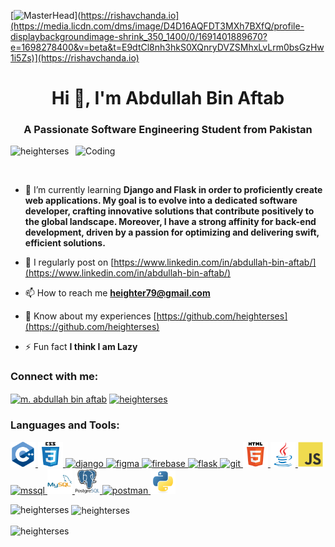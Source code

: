 [![MasterHead]([https://media.licdn.com/dms/image/D4D16AQFDT3MXh7BXfQ/profile-displaybackgroundimage-shrink_350_1400/0/1691401889670?e=1698278400&v=beta&t=E9dtCl8nh3hkS0XQnryDVZSMhxLvLrm0bsGzHw1i5Zs)](https://rishavchanda.io](https://media.licdn.com/dms/image/D4D16AQFDT3MXh7BXfQ/profile-displaybackgroundimage-shrink_350_1400/0/1691401889670?e=1698278400&v=beta&t=E9dtCl8nh3hkS0XQnryDVZSMhxLvLrm0bsGzHw1i5Zs)](https://rishavchanda.io)

<h1 align="center">Hi 👋, I'm Abdullah Bin Aftab</h1>
<h3 align="center">A Passionate Software Engineering Student from Pakistan</h3>
<img align="right" alt="Coding" width="400" src="https://img.freepik.com/premium-vector/boy-coding-designing-with-pc-illustration_418302-2378.jpg">

<p align="left"> <img src="https://komarev.com/ghpvc/?username=heighterses&label=Profile%20views&color=0e75b6&style=flat" alt="heighterses" /> </p>

<p align="left"> <a href="https://twitter.com/" target="blank"><img src="https://img.shields.io/twitter/follow/?logo=twitter&style=for-the-badge" alt="" /></a> </p>

- 🌱 I’m currently learning **Django and Flask in order to proficiently create web applications. My goal is to evolve into a dedicated software developer, crafting innovative solutions that contribute positively to the global landscape. Moreover, I have a strong affinity for back-end development, driven by a passion for optimizing and delivering swift, efficient solutions.**

- 📝 I regularly post on [https://www.linkedin.com/in/abdullah-bin-aftab/](https://www.linkedin.com/in/abdullah-bin-aftab/)

- 📫 How to reach me **heighter79@gmail.com**

- 📄 Know about my experiences [https://github.com/heighterses](https://github.com/heighterses)

- ⚡ Fun fact **I think I am Lazy**

<h3 align="left">Connect with me:</h3>
<p align="left">
<a href="https://www.linkedin.com/in/abdullah-bin-aftab" target="blank"><img align="center" src="https://raw.githubusercontent.com/rahuldkjain/github-profile-readme-generator/master/src/images/icons/Social/linked-in-alt.svg" alt="m. abdullah bin aftab" height="30" width="40" /></a>
<a href="https://instagram.com/heighterses" target="blank"><img align="center" src="https://raw.githubusercontent.com/rahuldkjain/github-profile-readme-generator/master/src/images/icons/Social/instagram.svg" alt="heighterses" height="30" width="40" /></a>
</p>

<h3 align="left">Languages and Tools:</h3>
<p align="left"> <a href="https://www.w3schools.com/cpp/" target="_blank" rel="noreferrer"> <img src="https://raw.githubusercontent.com/devicons/devicon/master/icons/cplusplus/cplusplus-original.svg" alt="cplusplus" width="40" height="40"/> </a> <a href="https://www.w3schools.com/css/" target="_blank" rel="noreferrer"> <img src="https://raw.githubusercontent.com/devicons/devicon/master/icons/css3/css3-original-wordmark.svg" alt="css3" width="40" height="40"/> </a> <a href="https://www.djangoproject.com/" target="_blank" rel="noreferrer"> <img src="https://cdn.worldvectorlogo.com/logos/django.svg" alt="django" width="40" height="40"/> </a> <a href="https://www.figma.com/" target="_blank" rel="noreferrer"> <img src="https://www.vectorlogo.zone/logos/figma/figma-icon.svg" alt="figma" width="40" height="40"/> </a> <a href="https://firebase.google.com/" target="_blank" rel="noreferrer"> <img src="https://www.vectorlogo.zone/logos/firebase/firebase-icon.svg" alt="firebase" width="40" height="40"/> </a> <a href="https://flask.palletsprojects.com/" target="_blank" rel="noreferrer"> <img src="https://www.vectorlogo.zone/logos/pocoo_flask/pocoo_flask-icon.svg" alt="flask" width="40" height="40"/> </a> <a href="https://git-scm.com/" target="_blank" rel="noreferrer"> <img src="https://www.vectorlogo.zone/logos/git-scm/git-scm-icon.svg" alt="git" width="40" height="40"/> </a> <a href="https://www.w3.org/html/" target="_blank" rel="noreferrer"> <img src="https://raw.githubusercontent.com/devicons/devicon/master/icons/html5/html5-original-wordmark.svg" alt="html5" width="40" height="40"/> </a> <a href="https://www.java.com" target="_blank" rel="noreferrer"> <img src="https://raw.githubusercontent.com/devicons/devicon/master/icons/java/java-original.svg" alt="java" width="40" height="40"/> </a> <a href="https://developer.mozilla.org/en-US/docs/Web/JavaScript" target="_blank" rel="noreferrer"> <img src="https://raw.githubusercontent.com/devicons/devicon/master/icons/javascript/javascript-original.svg" alt="javascript" width="40" height="40"/> </a> <a href="https://www.microsoft.com/en-us/sql-server" target="_blank" rel="noreferrer"> <img src="https://www.svgrepo.com/show/303229/microsoft-sql-server-logo.svg" alt="mssql" width="40" height="40"/> </a> <a href="https://www.mysql.com/" target="_blank" rel="noreferrer"> <img src="https://raw.githubusercontent.com/devicons/devicon/master/icons/mysql/mysql-original-wordmark.svg" alt="mysql" width="40" height="40"/> </a> <a href="https://www.postgresql.org" target="_blank" rel="noreferrer"> <img src="https://raw.githubusercontent.com/devicons/devicon/master/icons/postgresql/postgresql-original-wordmark.svg" alt="postgresql" width="40" height="40"/> </a> <a href="https://postman.com" target="_blank" rel="noreferrer"> <img src="https://www.vectorlogo.zone/logos/getpostman/getpostman-icon.svg" alt="postman" width="40" height="40"/> </a> <a href="https://www.python.org" target="_blank" rel="noreferrer"> <img src="https://raw.githubusercontent.com/devicons/devicon/master/icons/python/python-original.svg" alt="python" width="40" height="40"/> </a> </p>

<p><img align="left" src="https://github-readme-stats.vercel.app/api/top-langs?username=heighterses&show_icons=true&locale=en&layout=compact" alt="heighterses" /></p>

<p>&nbsp;<img align="center" src="https://github-readme-stats.vercel.app/api?username=heighterses&show_icons=true&locale=en" alt="heighterses" /></p>

<p><img align="center" src="https://github-readme-streak-stats.herokuapp.com/?user=heighterses&" alt="heighterses" /></p>
